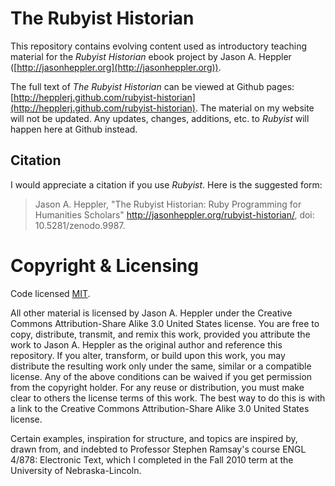 # The Rubyist Historian

This repository contains evolving content used as introductory teaching 
material for the *Rubyist Historian* ebook project by Jason A. Heppler 
([http://jasonheppler.org](http://jasonheppler.org)).

The full text of *The Rubyist Historian* can be viewed at Github pages: 
[http://hepplerj.github.com/rubyist-historian](http://hepplerj.github.com/rubyist-historian). 
The material on my website will not be updated. Any updates, changes, 
additions, etc. to *Rubyist* will happen here at Github instead.

## Citation

I would appreciate a citation if you use *Rubyist*. Here is the suggested form:

> Jason A. Heppler, "The Rubyist Historian: Ruby Programming for Humanities 
> Scholars" <http://jasonheppler.org/rubyist-historian/>, doi: 
> 10.5281/zenodo.9987.

# Copyright & Licensing

Code licensed [MIT](http://heppler.mit-license.org/).

All other material is licensed by Jason A. Heppler under the Creative Commons 
Attribution-Share Alike 3.0 United States license. You are free to copy, 
distribute, transmit, and remix this work, provided you attribute the work to 
Jason A. Heppler as the original author and reference this repository. If you 
alter, transform, or build upon this work, you may distribute the resulting 
work only under the same, similar or a compatible license. Any of the above 
conditions can be waived if you get permission from the copyright holder. For 
any reuse or distribution, you must make clear to others the license terms of 
this work. The best way to do this is with a link to the Creative Commons 
Attribution-Share Alike 3.0 United States license.

Certain examples, inspiration for structure, and topics are inspired by, drawn 
from, and indebted to Professor Stephen Ramsay's course ENGL 4/878: Electronic 
Text, which I completed in the Fall 2010 term at the University of 
Nebraska-Lincoln.


